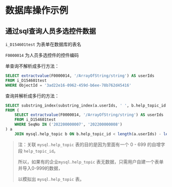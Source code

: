 # 数据库操作示例

## 通过sql查询人员多选控件数据

```i_D154601test``` 为表单在数据库的表名

```F0000014``` 为人员多选控件的控件编码

单查询不解析成多行方法：

``` sql
SELECT extractvalue(F0000014, '/ArrayOfString/string') AS userIds
FROM i_D154601test
WHERE ObjectId = '3ad22e16-0962-459d-b6ee-78b762d45416'
```

查询并解析成多行的方法：

``` sql
SELECT substring_index(substring_index(a.userIds, ' ', b.help_topic_id + 1), ' ', -1) AS userId
FROM (
	SELECT extractvalue(F0000014, '/ArrayOfString/string') AS userIds
	FROM i_D154601test
	WHERE SeqNo IN ('202200000007', '202200000008')
) a
	JOIN mysql.help_topic b ON b.help_topic_id < length(a.userIds) - length(REPLACE(a.userIds, ' ', '')) + 1
```

> 注：关联 ```mysql.help_topic``` 表的目的是因为里面有一个 0 - 699 的自增字段 ```help_topic_id```。
> 
> 所以，如果有的企业```mysql.help_topic``` 表无数据，只需用户自建一个表单并导入0-999的数据，
> 
> 以模拟出 ```mysql.help_topic``` 表。

